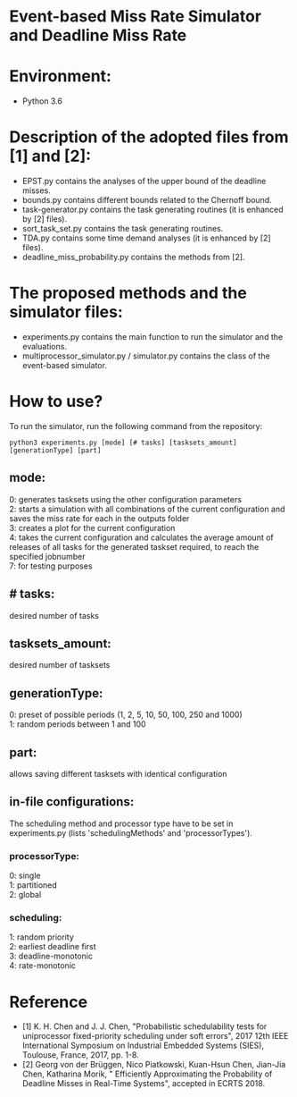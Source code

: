 
# Event-based Miss Rate Simulator and Deadline Miss Rate

# Environment:
- Python 3.6

# Description of the adopted files from [1] and [2]:
- EPST.py contains the analyses of the upper bound of the deadline misses.
- bounds.py contains different bounds related to the Chernoff bound.
- task-generator.py contains the task generating routines (it is enhanced by [2] files).
- sort_task_set.py contains the task generating routines.
- TDA.py contains some time demand analyses (it is enhanced by [2] files).
- deadline_miss_probability.py contains the methods from [2].

# The proposed methods and the simulator files:
- experiments.py contains the main function to run the simulator and the evaluations.
- multiprocessor_simulator.py / simulator.py contains the class of the event-based simulator.

# How to use?
To run the simulator, run the following command from the repository:

```python3 experiments.py [mode] [# tasks] [tasksets_amount] [generationType] [part]```

## mode:
0: generates tasksets using the other configuration parameters  
2: starts a simulation with all combinations of the current configuration and saves the miss rate for each in the outputs folder  
3: creates a plot for the current configuration  
4: takes the current configuration and calculates the average amount of releases of all tasks for the generated taskset required, to reach the specified jobnumber  
7: for testing purposes

## \# tasks:
desired number of tasks

## tasksets_amount:
desired number of tasksets

## generationType:
0: preset of possible periods (1, 2, 5, 10, 50, 100, 250 and 1000)  
1: random periods between 1 and 100

## part:
allows saving different tasksets with identical configuration

## in-file configurations:
The scheduling method and processor type have to be set in experiments.py (lists 'schedulingMethods' and 'processorTypes').
### processorType:
0: single  
1: partitioned  
2: global  

### scheduling:
1: random priority  
2: earliest deadline first  
3: deadline-monotonic  
4: rate-monotonic  


# Reference
- [1] K. H. Chen and J. J. Chen, "Probabilistic schedulability tests for uniprocessor fixed-priority scheduling under soft errors", 2017 12th IEEE International Symposium on Industrial Embedded Systems (SIES), Toulouse, France, 2017, pp. 1-8.
- [2] Georg von der Brüggen, Nico Piatkowski, Kuan-Hsun Chen, Jian-Jia Chen, Katharina Morik, "
Efficiently Approximating the Probability of Deadline Misses in Real-Time Systems", accepted in ECRTS 2018.

